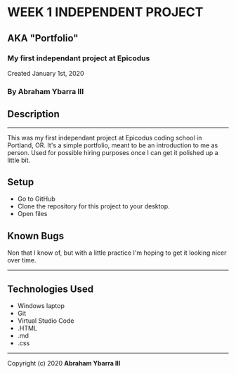 # WEEK 1 INDEPENDENT PROJECT

## AKA "Portfolio"

### My first independant project at Epicodus
Created January 1st, 2020
### By Abraham Ybarra III

## Description

---

This was my first independant project at Epicodus coding school in Portland, OR. It's a simple portfolio, meant to be an introduction to me as person. Used for possible hiring purposes once I can get it polished up a little bit.

## Setup
* Go to GitHub
* Clone the repository for this project to your desktop.
* Open files

## Known Bugs

Non that I know of, but with a little practice I'm hoping to get it looking nicer over time.

---

## Technologies Used

* Windows laptop
* Git
* Virtual Studio Code
* .HTML
* .md
* .css
---
Copyright (c) 2020 **Abraham Ybarra III**